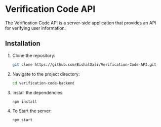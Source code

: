 
# Verification Code API

The Verification Code API is a server-side application that provides an API for verifying user information.

## Installation

1. Clone the repository:

   ```bash
   git clone https://github.com/BishalDali/Verification-Code-API.git
   ```
2. Navigate to the project directory:

   ```bash
   cd verification-code-backend
   ```
3. Install the dependencies:

   ```bash
   npm install
   ```
4. To Start the server:

   ```bash
   npm start
   ```
